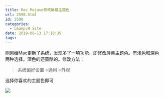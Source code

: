 ```yaml
---
title: Mac Mojave修改屏幕主题色
url: 2590.html
id: 2590
categories:
  - L&amp;H Site
date: 2019-08-13 17:18:39
tags:
---
```


刚刚给Mac更新了系统，发现多了一项功能，即修改屏幕主题色。有浅色和深色两种选择。深色的还蛮酷的。修改方法：

> 系统偏好设置->通用->外观

选择你喜欢的主题色即可

![](http://pic.l2h.site/屏幕快照-2019-08-13-下午4.57.03.png)